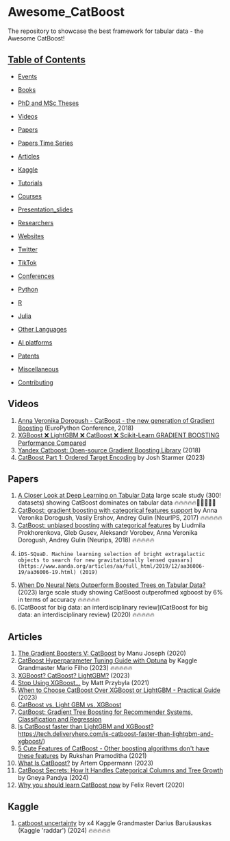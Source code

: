 # Awesome_CatBoost
The repository to showcase the best framework for tabular data - the Awesome CatBoost!

## [Table of Contents]()

* [Events](#events)

* [Books](#books)

* [PhD and MSc Theses](#theses)

* [Videos](#videos) 
 
* [Papers](#papers)

* [Papers Time Series](#papers-time-series)

* [Articles](#articles)

* [Kaggle](#kaggle)

* [Tutorials](#tutorials)

* [Courses](#courses)

* [Presentation_slides](#presentation-slides)

* [Researchers](#researchers)

* [Websites](#websites)

* [Twitter](#twitter)

* [TikTok](#tiktok)

* [Conferences](#conferences)

* [Python](#python)  

* [R](#r)

* [Julia](#julia) 

* [Other Languages](#other-languages)

* [AI platforms](#ai-platforms)

* [Patents](#patents)

* [Miscellaneous](#miscellaneous)

* [Contributing](#contributing)

## Videos
1. [Anna Veronika Dorogush - CatBoost - the new generation of Gradient Boosting](https://www.youtube.com/watch?v=oGRIGdsz7bM) (EuroPython Conference, 2018)
2. [XGBoost ❌ LightGBM ❌ CatBoost ❌ Scikit-Learn GRADIENT BOOSTING Performance Compared](https://www.youtube.com/watch?v=yO6gJM_t1Bw)
3. [Yandex Catboost: Open-source Gradient Boosting Library](https://www.youtube.com/watch?v=s8Q_orF4tcI) (2018)
4. [CatBoost Part 1: Ordered Target Encoding](https://www.youtube.com/watch?v=KXOTSkPL2X4) by Josh Starmer (2023)



## Papers
1. [A Closer Look at Deep Learning on Tabular Data](https://arxiv.org/abs/2407.00956) large scale study (300! datasets) showing CatBoost dominates on tabular data 🔥🔥🔥🔥🔥🚀🚀🚀🚀🚀
2.  [CatBoost: gradient boosting with categorical features support](http://learningsys.org/nips17/assets/papers/paper_11.pdf) by Anna Veronika Dorogush, Vasily Ershov, Andrey Gulin (NeurIPS, 2017) 🔥🔥🔥🔥🔥
3.   [CatBoost: unbiased boosting with categorical features](https://arxiv.org/abs/1706.09516) by Liudmila Prokhorenkova, Gleb Gusev, Aleksandr Vorobev, Anna Veronika Dorogush, Andrey Gulin (Neurips, 2018) 🔥🔥🔥🔥🔥
4.     iDS-SQuaD. Machine learning selection of bright extragalactic objects to search for new gravitationally lensed quasars](https://www.aanda.org/articles/aa/full_html/2019/12/aa36006-19/aa36006-19.html) (2019)
5.  [When Do Neural Nets Outperform Boosted Trees on Tabular Data?](https://arxiv.org/pdf/2305.02997v3.pdf) (2023) large scale study showing CatBoost outperofmed xgboost by 6% in terms of accuracy 🔥🔥🔥🔥🔥
6.   [CatBoost for big data: an interdisciplinary review](CatBoost for big data: an interdisciplinary review) (2020) 🔥🔥🔥🔥🔥

## Articles 
1. [The Gradient Boosters V: CatBoost](https://deep-and-shallow.com/2020/02/29/the-gradient-boosters-v-catboost/) by Manu Joseph (2020)
2. [CatBoost Hyperparameter Tuning Guide with Optuna](https://forecastegy.com/posts/catboost-hyperparameter-tuning-guide-with-optuna/) by Kaggle Grandmaster Mario Filho (2023) 🔥🔥🔥🔥🔥
3. [XGBoost? CatBoost? LightGBM?](https://www.joinplank.com/articles/xgboost-catboost-lightgbm) (2023)
4. [Stop Using XGBoost…](https://towardsdatascience.com/stop-using-xgboost-660ed6718845) by Matt Przybyla (2021)
5. [When to Choose CatBoost Over XGBoost or LightGBM - Practical Guide](https://neptune.ai/blog/when-to-choose-catboost-over-xgboost-or-lightgbm) (2023)
6. [CatBoost vs. Light GBM vs. XGBoost](https://www.kdnuggets.com/2018/03/catboost-vs-light-gbm-vs-xgboost.html)
7. [CatBoost: Gradient Tree Boosting for Recommender Systems, Classification and Regression](https://towardsdatascience.com/catboost-gradient-tree-boosting-for-recommender-systems-classification-and-regression-2f04f573a79e)
8. [Is CatBoost faster than LightGBM and XGBoost?](https://tech.deliveryhero.com/is-catboost-faster-than-lightgbm-and-xgboost/)https://tech.deliveryhero.com/is-catboost-faster-than-lightgbm-and-xgboost/)
9. [5 Cute Features of CatBoost - Other boosting algorithms don't have these features](https://towardsdatascience.com/5-cute-features-of-catboost-61532c260f69) by Rukshan Pramoditha (2021)
10. [What Is CatBoost?](https://builtin.com/machine-learning/catboost#) by Artem Oppermann (2023)
11. [CatBoost Secrets: How It Handles Categorical Columns and Tree Growth](https://medium.com/@gneyapandya1234/catboost-secrets-how-it-handles-categorical-columns-and-tree-growth-b2ae9b96284b) by Gneya Pandya (2024)
12. [Why you should learn CatBoost now](https://towardsdatascience.com/why-you-should-learn-catboost-now-390fb3895f76) by Felix Revert (2020)


## Kaggle 
1. [catboost uncertainty](https://www.kaggle.com/code/raddar/catboost-uncertainty) by x4 Kaggle Grandmaster Darius Barušauskas (Kaggle 'raddar') (2024) 🔥🔥🔥🔥🔥




